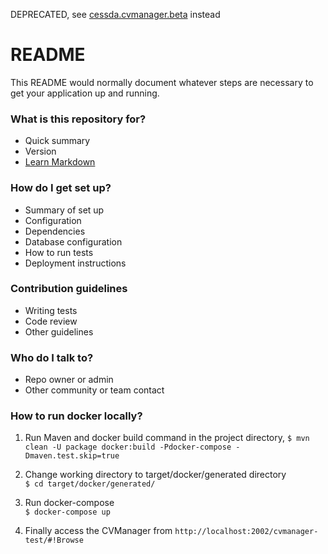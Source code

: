 DEPRECATED, see [cessda.cvmanager.beta](https://bitbucket.org/cessda/cessda.cvmanager.beta) instead



# README #


This README would normally document whatever steps are necessary to get your application up and running.

### What is this repository for? ###

* Quick summary
* Version
* [Learn Markdown](https://bitbucket.org/tutorials/markdowndemo)

### How do I get set up? ###

* Summary of set up
* Configuration
* Dependencies
* Database configuration
* How to run tests
* Deployment instructions

### Contribution guidelines ###

* Writing tests
* Code review
* Other guidelines

### Who do I talk to? ###

* Repo owner or admin
* Other community or team contact

### How to run docker locally? ###

1. Run Maven and docker build command in the project directory,
`$ mvn clean -U package docker:build -Pdocker-compose -Dmaven.test.skip=true`

2. Change working directory to target/docker/generated directory  
`$ cd target/docker/generated/`

3. Run docker-compose  
`$ docker-compose up`

4. Finally access the CVManager from `http://localhost:2002/cvmanager-test/#!Browse`
